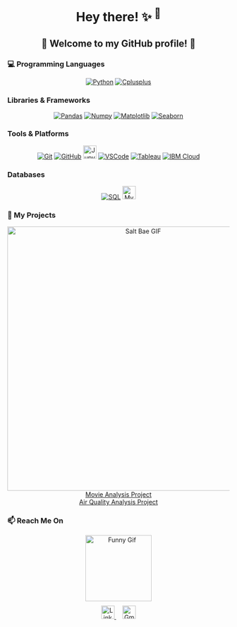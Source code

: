 <div align="center">
  <h1>Hey there! ✨<sup> 👋</sup></h1>
  <h2>🎉 Welcome to my GitHub profile! 🎉</h2>
</div>

### 💻 Programming Languages
<div align="center">
  <a href="https://github.com/HirakBala"><img src="https://img.shields.io/badge/Python-FFFF00.svg?style=for-the-badge&logo=python&logoColor=0768a8&labelColor=ffffff" alt="Python"></a>
  <a href="https://github.com/HirakBala"><img src="https://img.shields.io/badge/C++-4B0082.svg?style=for-the-badge&logo=c%2B%2B&logoColor=4B0082&labelColor=ffffff" alt="Cplusplus"></a>
</div>

### Libraries & Frameworks
<div align="center">
  <a href="https://github.com/HirakBala"><img src="https://img.shields.io/badge/Pandas-150458?style=for-the-badge&logo=Pandas&logoColor=0768a8&labelColor=ffffff" alt="Pandas"></a>
  <a href="https://github.com/HirakBala"><img src="https://img.shields.io/badge/Numpy-lightgray?style=for-the-badge&logo=Numpy&logoColor=white" alt="Numpy"></a>
  <a href="https://github.com/HirakBala"><img src="https://img.shields.io/badge/Matplotlib-black?style=for-the-badge&logo=Matplotlib&logoColor=white" alt="Matplotlib"></a>
  <a href="https://github.com/HirakBala"><img src="https://img.shields.io/badge/Seaborn-4B0082?style=for-the-badge&logo=Seaborn&logoColor=white" alt="Seaborn"></a>
</div>

### Tools & Platforms
<div align="center">
  <a href="https://github.com/HirakBala"><img src="https://img.shields.io/badge/Git-black?style=for-the-badge&logo=git" alt="Git"></a>
  <a href="https://github.com/HirakBala"><img src="https://img.shields.io/badge/GitHub-181717?style=for-the-badge&logo=github" alt="GitHub"></a>
  <a href="https://github.com/HirakBala" target="_blank"><img height="30" src="https://www.vectorlogo.zone/logos/jupyter/jupyter-ar21.svg" alt="Jupyter"></a>
  <a href="https://github.com/HirakBala" target="_blank"><img src="https://img.shields.io/badge/-Visual%20Studio%20Code-333333?style=flat&logo=visual-studio-code&logoColor=007ACC" alt="VSCode"></a>
  <a href="https://github.com/HirakBala"><img src="https://img.shields.io/badge/Tableau-E97627?style=for-the-badge&logo=Tableau&logoColor=white" alt="Tableau"></a> <a href="https://github.com/HirakBala"><img src="https://img.shields.io/badge/IBM%20Cloud-1261FE?style=for-the-badge&logo=IBM%20Cloud&logoColor=white" alt="IBM Cloud"></a>
</div>

### Databases
<div align="center">
  <a href="https://github.com/HirakBala"><img src="https://img.shields.io/badge/SQL-orange?style=for-the-badge&logo=sqlite" alt="SQL"></a>
  <a href="https://github.com/HirakBala" target="_blank"><img height="30" src="https://www.vectorlogo.zone/logos/mysql/mysql-ar21.svg" alt="MySQL"></a>
</div>

<h3>👀 My Projects</h3>
<div align="center">
  <div align="center">
  <img src="https://bigpresence.com/wp-content/uploads/2017/08/saltbae-cropped.gif" alt="Salt Bae GIF" width="600">
  </div>
  <a href="https://github.com/HirakBala/Movies_kii_Craze" alt="Movie Analysis">Movie Analysis Project</a>
  <br>
  <a href="https://github.com/HirakBala/India_kii_Hava" alt="AirQ Analysis">Air Quality Analysis Project</a>
</div>

<h3>📫 Reach Me On</h3>
<div align="center">
  <img src="https://cdn.jsdelivr.net/gh/sy-records/staticfile@master/images/202007/huaji.gif" height="150" alt="Funny Gif">
</div>
<div align="center" style="margin-top: 10px;">
  <a href="https://www.linkedin.com/in/hirak-bala" target="_blank" style="margin-right: 15px;">
    <img src="https://www.vectorlogo.zone/logos/linkedin/linkedin-icon.svg" width="30px" alt="LinkedIn Profile">
  </a>
  <a href="mailto:hirakbala07@gmail.com">
    <img src="https://www.vectorlogo.zone/logos/gmail/gmail-icon.svg" width="30px" alt="Gmail">
  </a>
</div>
